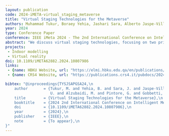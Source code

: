 ```yaml
---
layout: publication
code: 2024-iMETA-virtual_staging_metaverse
title: "Virtual Staging Technologies for the Metaverse"
authors: Muhammad Tukur, Boraey Yehia, Jashari Sara, Alberto Jaspe-Villanueva, Uzair Shah, Mahmood Alzubaidi, Giovanni Pintore, Enrico Gobbetti, Jens Schneider, and Marco Agus
year: 2024
type: Conference Paper
conference: IEEE iMeta 2024 - The 2nd International Conference on Intelligent Metaverse Technologies & Applications
abstract: "We discuss virtual staging technologies, focusing on two primary pipelines for creating and exploring immersive indoor environments in the metavers: an AI-based image processing pipeline and a LIDAR-based pipeline. The AI-based image processing pipeline leverages advanced AI algorithms for tasks such as clutter removal, semantic style transfer, and super-resolution, enabling rapid generation of high-quality, photorealistic virtual environments from single panoramic images. The LIDAR-based pipeline captures measurable 3D models of indoor spaces, facilitating immersive editing and collaborative design through real-time interaction with high-fidelity virtual environments.  A qualitative comparative analysis of these technologies highlights their strengths and limitations in various applications. The practical implications of these pipelines are discussed, particularly their potential to transform industries such as real estate, furniture retail, interior design, construction, remote collaboration, and immersive training. The paper concludes with suggestions for future research, including conducting user studies, integrating the two pipelines, and optimizing technologies for mobile and edge devices to enhance accessibility and usability."
projects: 
 - Indoor modelling
 - Virtual reality
doi: 10.1109/iMETA62882.2024.10807986
links:
 - {name: HBKU Website, url: "https://elmi.hbku.edu.qa/en/publications/virtual-staging-technologies-for-the-metaverse"}
 - {name: CRS4 Website, url: "https://publications.crs4.it/pubdocs/2024/TYSJSAPGSA24"}

bibtex: "@inproceedings{TYSJSAPGSA24,\n
    author       = {Tukur, M. and Yehia, B. and Sara, J. and Jaspe-Villanueva, A. and Shah,\n
	                U. and Alzubaidi, M. and Pintore, G. and Gobbetti, E. and Schneider, J. and Agus, M.},\n
    title        = {Virtual Staging Technologies for the Metaverse},\n
    booktitle    = {2024 2nd International Conference on Intelligent Metaverse Technologies and Applications, iMETA 2024},\n
	doi          = {10.1109/iMETA62882.2024.10807986},\n
    year         = {2024},\n
    publisher    = {IEEE},\n
    note         = {To appear},\n
}" 
---
```

